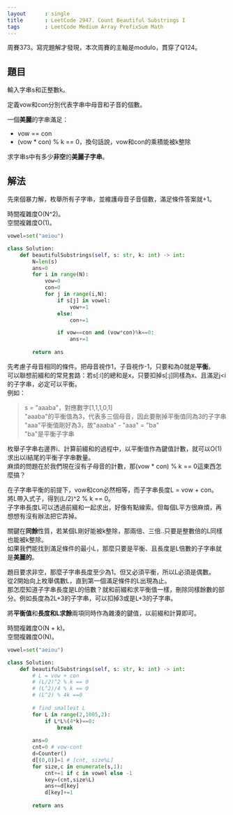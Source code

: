```yaml
---
layout      : single
title       : LeetCode 2947. Count Beautiful Substrings I
tags        : LeetCode Medium Array PrefixSum Math
---
```

周賽373。寫完題解才發現，本次周賽的主軸是modulo，貫穿了Q124。  

## 題目

輸入字串s和正整數k。  

定義vow和con分別代表字串中母音和子音的個數。  

一個**美麗**的字串滿足：  

- vow == con  
- (vow \* con) % k == 0，換句話說，vow和con的乘積能被k整除  

求字串s中有多少**非空**的**美麗子字串**。  

## 解法

先來個暴力解，枚舉所有子字串，並維護母音子音個數，滿足條件答案就+1。  

時間複雜度O(N^2)。  
空間複雜度O(1)。  

```python
vowel=set("aeiou")

class Solution:
    def beautifulSubstrings(self, s: str, k: int) -> int:
        N=len(s)
        ans=0
        for i in range(N):
            vow=0
            con=0
            for j in range(i,N):
                if s[j] in vowel:
                    vow+=1
                else:
                    con+=1

                if vow==con and (vow*con)%k==0:
                    ans+=1
                    
        return ans
```

先考慮子母音相同的條件。把母音視作1，子音視作-1，只要和為0就是**平衡**。  
可以聯想前綴和的常見套路：若s[:i]的總和是x，只要扣掉s[:j]同樣為x、且滿足j<i的子字串，必定可以平衡。  
例如：  
> s = "aaaba"，對應數字[1,1,1,0,1]  
> "aaaba"的平衡值為3，代表多三個母音，因此要刪掉平衡值同為3的子字串  
> "aaa"平衡值剛好為3，故"aaaba" - "aaa" = "ba"  
> "ba"是平衡子字串  

枚舉子字串右邊界i、計算前綴和的過程中，以平衡值作為鍵值計數，就可以O(1)求出以i結尾的平衡子字串數量。  
麻煩的問題在於我們現在沒有子母音的計數，那(vow \* con) % k == 0這東西怎麼搞？  

在子字串平衡的前提下，vow和con必然相等，而子字串長度L = vow + con。  
將L帶入式子，得到(L/2)^2 % k == 0。  
子字串長度L可以透過前綴和一起求出，好像有點線索。但每個L平方很麻煩，再想想有沒有辦法把它弄掉。  

關鍵在**同餘**性質，若某個L剛好能被k整除，那兩倍、三倍..只要是整數倍的L同樣也能被k整除。  
如果我們能找到滿足條件的最小L，那麼只要是平衡、且長度是L倍數的子字串就是**美麗的**。  

題目要求非空，那麼子字串長度至少為1。但又必須平衡，所以L必須是偶數。  
從2開始向上枚舉偶數L，直到第一個滿足條件的L出現為止。  
那怎麼知道子字串長度是L的倍數？就和前綴和求平衡值一樣，刪除同樣餘數的部分。例如長度為2L+3的子字串，可以扣掉3或是L+3的子字串。  

將**平衡值**和**長度和L求餘**兩項同時作為雜湊的鍵值，以前綴和計算即可。  

時間複雜度O(N + k)。  
空間複雜度O(N)。  

```python
vowel=set("aeiou")

class Solution:
    def beautifulSubstrings(self, s: str, k: int) -> int:
        # L = vow + con
        # (L/2)^2 % k == 0
        # (L^2)/4 % k == 0
        # (L^2) % 4k ==0
        
        # find smallest L
        for L in range(2,1005,2):
            if L*L%(4*k)==0:
                break
                
        ans=0
        cnt=0 # vow-cont
        d=Counter()
        d[(0,0)]=1 # [cnt, size%L]
        for size,c in enumerate(s,1):
            cnt+=1 if c in vowel else -1
            key=(cnt,size%L)
            ans+=d[key]
            d[key]+=1
            
        return ans
```
